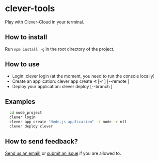 clever-tools
============

Play with Clever-Cloud in your terminal.

How to install
--------------

Run `npm install -g` in the root directory of the project.

How to use
----------

- Login: clever login (at the moment, you need to run the console locally)
- Create an application: clever app create <name> -t <type> [-r <region>] [--remote <remote>]
- Deploy your application: clever deploy <remote> [--branch <branch>]

Examples
--------

```sh
  cd node_project
  clever login
  clever app create "Node.js application" -t node -r mtl
  clever deploy clever
```

How to send feedback?
---------------------

[Send us an email!](mailto:support@clever-cloud.com) or [submit an issue](https://gitlab.clever-cloud.com/clever-cloud/clever-tools/issues) if you are allowed to.
